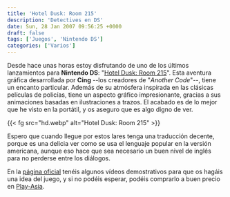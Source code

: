 ```yaml
---
title: 'Hotel Dusk: Room 215'
description: 'Detectives en DS'
date: Sun, 28 Jan 2007 09:56:25 +0000
draft: false
tags: ['Juegos', 'Nintendo DS']
categories: ['Varios']
---
```


Desde hace unas horas estoy disfrutando de uno de los últimos lanzamientos para **Nintendo DS**: "[Hotel Dusk: Room 215](http://en.wikipedia.org/wiki/Hotel_Dusk:_Room_215)". Esta aventura gráfica desarrollada por **Cing** --los creadores de "_Another Code_"--, tiene un encanto particular. Además de su atmósfera inspirada en las clásicas películas de policías, tiene un aspecto gráfico impresionante, gracias a sus animaciones basadas en ilustraciones a trazos. El acabado es de lo mejor que he visto en la portátil, y os aseguro que es algo digno de ver.

{{< fg src="hd.webp" alt="Hotel Dusk: Room 215" >}}

Espero que cuando llegue por estos lares tenga una traducción decente, porque es una delicia ver como se usa el lenguaje popular en la versión americana, aunque eso hace que sea necesario un buen nivel de inglés para no perderse entre los diálogos.

En la [página oficial](http://www.hoteldusk.com/) tenéis algunos vídeos demostrativos para que os hagáis una idea del juego, y si no podéis esperar, podéis comprarlo a buen precio en [Play-Asia](http://www.play-asia.com/SOap-23-83-rmr-71-cl-49-en-84-j-70-1iwq.html).